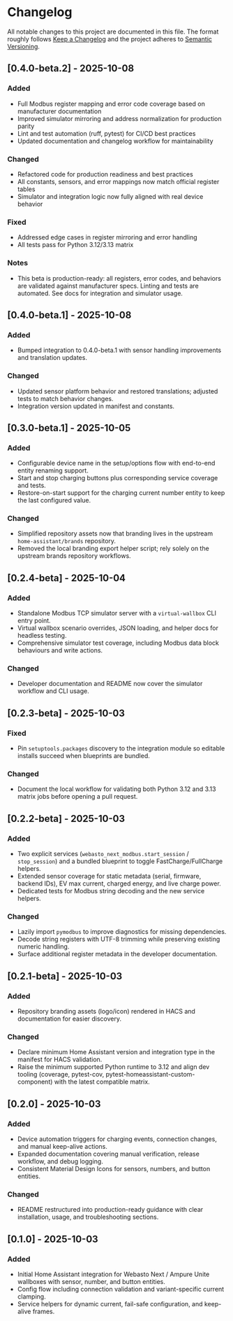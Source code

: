 # Changelog
<!-- markdownlint-disable MD022 MD024 MD032 -->

All notable changes to this project are documented in this file. The format roughly follows [Keep a Changelog](https://keepachangelog.com/en/1.1.0/) and the project adheres to [Semantic Versioning](https://semver.org/spec/v2.0.0.html).

## [0.4.0-beta.2] - 2025-10-08

### Added

- Full Modbus register mapping and error code coverage based on manufacturer documentation
- Improved simulator mirroring and address normalization for production parity
- Lint and test automation (ruff, pytest) for CI/CD best practices
- Updated documentation and changelog workflow for maintainability

### Changed

- Refactored code for production readiness and best practices
- All constants, sensors, and error mappings now match official register tables
- Simulator and integration logic now fully aligned with real device behavior

### Fixed

- Addressed edge cases in register mirroring and error handling
- All tests pass for Python 3.12/3.13 matrix

### Notes

- This beta is production-ready: all registers, error codes, and behaviors are validated against manufacturer specs. Linting and tests are automated. See docs for integration and simulator usage.

## [0.4.0-beta.1] - 2025-10-08

### Added

- Bumped integration to 0.4.0-beta.1 with sensor handling improvements and translation updates.

### Changed

- Updated sensor platform behavior and restored translations; adjusted tests to match behavior changes.
- Integration version updated in manifest and constants.

## [0.3.0-beta.1] - 2025-10-05

### Added

- Configurable device name in the setup/options flow with end-to-end entity renaming support.
- Start and stop charging buttons plus corresponding service coverage and tests.
- Restore-on-start support for the charging current number entity to keep the last configured value.

### Changed

- Simplified repository assets now that branding lives in the upstream `home-assistant/brands` repository.
- Removed the local branding export helper script; rely solely on the upstream brands repository workflows.

## [0.2.4-beta] - 2025-10-04

### Added

- Standalone Modbus TCP simulator server with a `virtual-wallbox` CLI entry point.
- Virtual wallbox scenario overrides, JSON loading, and helper docs for headless testing.
- Comprehensive simulator test coverage, including Modbus data block behaviours and write actions.

### Changed

- Developer documentation and README now cover the simulator workflow and CLI usage.

## [0.2.3-beta] - 2025-10-03

### Fixed
- Pin `setuptools.packages` discovery to the integration module so editable installs succeed when blueprints are bundled.

### Changed
- Document the local workflow for validating both Python 3.12 and 3.13 matrix jobs before opening a pull request.

## [0.2.2-beta] - 2025-10-03

### Added
- Two explicit services (`webasto_next_modbus.start_session` / `stop_session`) and a bundled blueprint to toggle FastCharge/FullCharge helpers.
- Extended sensor coverage for static metadata (serial, firmware, backend IDs), EV max current, charged energy, and live charge power.
- Dedicated tests for Modbus string decoding and the new service helpers.

### Changed
- Lazily import `pymodbus` to improve diagnostics for missing dependencies.
- Decode string registers with UTF-8 trimming while preserving existing numeric handling.
- Surface additional register metadata in the developer documentation.

## [0.2.1-beta] - 2025-10-03

### Added
- Repository branding assets (logo/icon) rendered in HACS and documentation for easier discovery.

### Changed
- Declare minimum Home Assistant version and integration type in the manifest for HACS validation.
- Raise the minimum supported Python runtime to 3.12 and align dev tooling (coverage, pytest-cov, pytest-homeassistant-custom-component) with the latest compatible matrix.

## [0.2.0] - 2025-10-03

### Added
- Device automation triggers for charging events, connection changes, and manual keep-alive actions.
- Expanded documentation covering manual verification, release workflow, and debug logging.
- Consistent Material Design Icons for sensors, numbers, and button entities.

### Changed
- README restructured into production-ready guidance with clear installation, usage, and troubleshooting sections.

## [0.1.0] - 2025-10-03

### Added
- Initial Home Assistant integration for Webasto Next / Ampure Unite wallboxes with sensor, number, and button entities.
- Config flow including connection validation and variant-specific current clamping.
- Service helpers for dynamic current, fail-safe configuration, and keep-alive frames.
